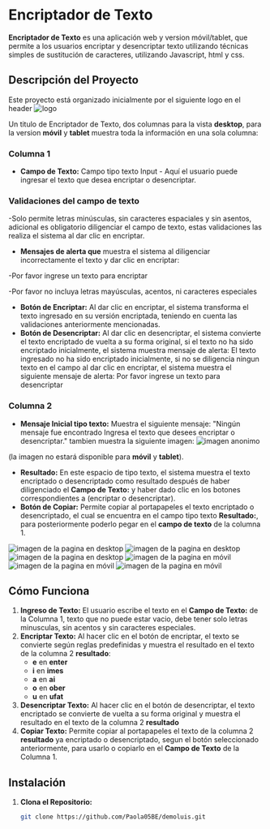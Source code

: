 # Encriptador de Texto

**Encriptador de Texto** es una aplicación web y version móvil/tablet, que permite a los usuarios encriptar y desencriptar texto utilizando técnicas simples de sustitución de caracteres, utilizando Javascript, html y css.

## Descripción del Proyecto

Este proyecto está organizado inicialmente por el siguiente logo en el header ![logo](./assets/Logo.png)

Un titulo de Encriptador de Texto, dos columnas para la vista **desktop**, para la version **móvil** y **tablet** muestra toda la información en una sola columna:

### Columna 1

- **Campo de Texto:** Campo tipo texto Input - Aquí el usuario puede ingresar el texto que desea encriptar o desencriptar.
### Validaciones del campo de texto
-Solo permite letras minúsculas, sin caracteres espaciales y sin asentos, adicional es obligatorio diligenciar el campo de texto, estas validaciones las realiza el sistema al dar clic en encriptar.

- **Mensajes de alerta que** muestra el sistema al diligenciar incorrectamente el texto y dar clic en encriptar:

-Por favor ingrese un texto para encriptar

-Por favor no incluya letras mayúsculas, acentos, ni caracteres especiales

- **Botón de Encriptar:** Al dar clic en encriptar, el sistema transforma el texto ingresado en su versión encriptada, teniendo en cuenta las validaciones anteriormente mencionadas.
- **Botón de Desencriptar:** Al dar clic en desencriptar, el sistema convierte el texto encriptado de vuelta a su forma original, si el texto no ha sido encriptado inicialmente, el sistema muestra mensaje de alerta: El texto ingresado no ha sido encriptado inicialmente, si no se diligencia ningun texto en el campo al dar clic en encriptar, el sistema muestra el siguiente mensaje de alerta: Por favor ingrese un texto para desencriptar

### Columna 2

- **Mensaje Inicial tipo texto:** Muestra el siguiente mensaje: 
"Ningún mensaje fue encontrado
Ingresa el texto que desees encriptar o desencriptar." 
tambien muestra la siguiente imagen:
![imagen anonimo](./assets/Anonimo.png)

(la imagen no estará disponible para **móvil** y **tablet**).

- **Resultado:** En este espacio de tipo texto, el sistema muestra el texto encriptado o desencriptado como resultado después de haber diligenciado el **Campo de Texto:** y haber dado clic en los botones correspondientes a (encriptar o desencriptar).
- **Botón de Copiar:** Permite copiar al portapapeles el texto encriptado o desencriptado, el cual se encuentra en el campo tipo texto **Resultado:**, para posteriormente poderlo pegar en el **campo de texto** de la columna 1.

![imagen de la pagina en desktop](./imagenes/Pantallainicial.png)
![imagen de la pagina en desktop](./imagenes/Encriptar.png)
![imagen de la pagina en desktop](./imagenes/Desencriptar.png)
![imagen de la pagina en móvil](./imagenes/Pantallainicialmovil.png)
![imagen de la pagina en móvil](./imagenes/Encriptarmovil.png)
![imagen de la pagina en móvil](./imagenes/Desencriptarmovil.png)

## Cómo Funciona

1. **Ingreso de Texto:** El usuario escribe el texto en el **Campo de Texto:** de la Columna 1, texto que no puede estar vacio, debe tener solo letras minusculas, sin acentos y sin caracteres especiales.
2. **Encriptar Texto:** Al hacer clic en el botón de encriptar, el texto se convierte según reglas predefinidas y muestra el resultado en el texto de la columna 2 **resultado**:
   - **e**  en **enter**
   - **i**  en **imes**
   - **a**  en  **ai**
   - **o**  en  **ober**
   - **u**  en **ufat**
3. **Desencriptar Texto:** Al hacer clic en el botón de desencriptar, el texto encriptado se convierte de vuelta a su forma original y muestra el resultado en el texto de la columna 2 **resultado**
4. **Copiar Texto:** Permite copiar al portapapeles el texto de la columna 2 **resultado** ya encriptado o desencriptado, segun el botón seleccionado anteriormente, para usarlo o copiarlo en el **Campo de Texto** de la Columna 1.

## Instalación

1. **Clona el Repositorio:**

   ```bash
   git clone https://github.com/Paola05BE/demoluis.git
